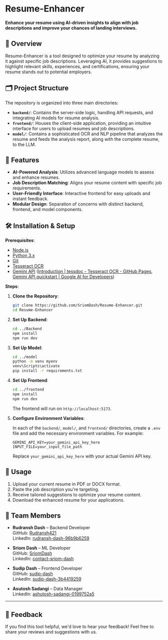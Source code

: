 # Resume-Enhancer

**Enhance your resume using AI-driven insights to align with job descriptions and improve your chances of landing interviews.**

## 📌 Overview

Resume-Enhancer is a tool designed to optimize your resume by analyzing it against specific job descriptions. Leveraging AI, it provides suggestions to highlight relevant skills, experiences, and certifications, ensuring your resume stands out to potential employers.

## 🗂️ Project Structure

The repository is organized into three main directories:

- **`backend/`**: Contains the server-side logic, handling API requests, and integrating AI models for resume analysis.
- **`frontend/`**: Houses the client-side application, providing an intuitive interface for users to upload resumes and job descriptions.
- **`model/`**: Contains a sophisticated OCR and NLP pipeline that analyzes the resume and feeds the analysis report, along with the complete resume, to the LLM.

## 🚀 Features

- **AI-Powered Analysis**: Utilizes advanced language models to assess and enhance resumes.
- **Job Description Matching**: Aligns your resume content with specific job requirements.
- **User-Friendly Interface**: Interactive frontend for easy uploads and instant feedback.
- **Modular Design**: Separation of concerns with distinct backend, frontend, and model components.

## 🛠️ Installation & Setup

**Prerequisites**:

- [Node.js](https://nodejs.org/)
- [Python 3.x](https://www.python.org/)
- [Git](https://git-scm.com/)
- [Tesseract OCR](https://tesseract-ocr.github.io/tessdoc/Installation.html)
- [Gemini API](https://ai.google.dev/gemini-api/docs/quickstart) ([Introduction | tessdoc - Tesseract OCR - GitHub Pages](https://tesseract-ocr.github.io/tessdoc/Installation.html?utm_source=chatgpt.com), [Gemini API quickstart | Google AI for Developers](https://ai.google.dev/gemini-api/docs/quickstart?utm_source=chatgpt.com))

**Steps**:

1. **Clone the Repository**:

   ```bash
   git clone https://github.com/SriomDash/Resume-Enhancer.git
   cd Resume-Enhancer
   ```




2. **Set Up Backend**:

   ```bash
   cd ../Backend
   npm install
   npm run dev
   ```



3. **Set Up Model**:

   ```bash
   cd ../model
   python -m venv myenv
   venv\Scripts\activate
   pip install -r requirements.txt
   ```



4. **Set Up Frontend**:

   ```bash
   cd ../frontend
   npm install
   npm run dev
   ```



   The frontend will run on `http://localhost:5173`.

5. **Configure Environment Variables**:

   In each of the `backend/`, `model/`, and `frontend/` directories, create a `.env` file and add the necessary environment variables. For example:

   ```env
   GEMINI_API_KEY=your_gemini_api_key_here
   INPUT_FILE=your_input_file_path
   ```



   Replace `your_gemini_api_key_here` with your actual Gemini API key.

## 📄 Usage

1. Upload your current resume in PDF or DOCX format.
2. Paste the job description you're targeting.
3. Receive tailored suggestions to optimize your resume content.
4. Download the enhanced resume for your applications.

## 👥 Team Members

- **Rudransh Dash** – Backend Developer  
  GitHub: [Rudransh421](https://github.com/Rudransh421)  
  LinkedIn: [rudransh-dash-96b9b6259](https://www.linkedin.com/in/rudransh-dash-96b9b6259/)
  
- **Sriom Dash** – ML Developer  
  GitHub: [SriomDash](https://github.com/SriomDash)  
  LinkedIn: [contact-sriom-dash](https://www.linkedin.com/in/contact-sriom-dash)

- **Sudip Dash** – Frontend Developer  
  GitHub: [sudip-dash](https://github.com/sudip-dash)  
  LinkedIn: [sudip-dash-3b4419259](https://www.linkedin.com/in/sudip-dash-3b4419259/)

- **Asutosh Sadangi** – Data Manager  
  LinkedIn: [ashutosh-sadangi-0199752a5](https://www.linkedin.com/in/ashutosh-sadangi-0199752a5/)

---

## 🎉 Feedback

If you find this tool helpful, we'd love to hear your feedback! Feel free to share your reviews and suggestions with us.
